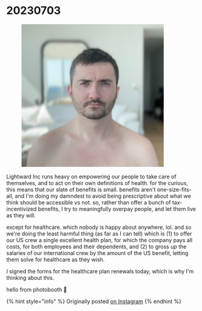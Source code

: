# 20230703

<div align="left"><figure><img src="../../.gitbook/assets/image (46).png" alt="" width="375"><figcaption></figcaption></figure></div>

Lightward Inc runs heavy on empowering our people to take care of themselves, and to act on their own definitions of health. for the curious, this means that our slate of benefits is small. benefits aren't one-size-fits-all, and I'm doing my damndest to avoid being prescriptive about what we think should be accessible vs not. so, rather than offer a bunch of tax-incentivized benefits, I try to meaningfully overpay people, and let them live as they will.

except for healthcare. which nobody is happy about anywhere, lol. and so we're doing the least harmful thing (as far as I can tell) which is (1) to offer our US crew a single excellent health plan, for which the company pays all costs, for both employees and their dependents, and (2) to gross _up_ the salaries of our international crew by the amount of the US benefit, letting them solve for healthcare as they wish.

I signed the forms for the healthcare plan renewals today, which is why I'm thinking about this.

hello from photobooth 👋

{% hint style="info" %}
Originally posted [on Instagram](https://www.instagram.com/p/CuP_JIypsrX/)
{% endhint %}
